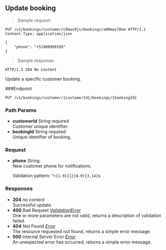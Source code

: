 
## Update booking

> Sample request:

```http
PUT /v1/bookings/customer/c9mas9js/bookings/a90mos70om HTTP/1.1
Content-Type: application/json

{
    "phone": "+51908999189"
}
```

> Sample response:

```http
HTTP/1.1 204 No Content
```

Update a specific customer booking.

###Endpoint

`PUT /v1/bookings/customer/{customerId}/bookings/{bookingId}`

### Path Params

* **customerId** <span class="param-type">String</span> <span class="required-param">required</span> <br> Customer unique identifier.
* **bookingId** <span class="param-type">String</span> <span class="required-param">required</span> <br>Unique identifier of booking.

### Request

* **phone** <span class="param-type">String</span> <br> New customer phone for notifications. <p><span class="param-condition">Validation pattern: </span>`^+[1-9]{1}[0-9]{3,14}$`</p>

### Responses

* **204** *no content* <br>Successful update.
* **400** <span class="verb-description">Bad Request</span> *[ValidationError](#validation-error)* <br>One or more parameters are not valid, returns a description of validation failed.
* **404** <span class="verb-description">Not Found</span> *[Error](#error)* <br>The resource requested not found, returns a simple error message.
* **500** <span class="verb-description">Internal Server Error</span> *[Error](#error)* <br>An unexpected error has occurred, returns a simple error message.
